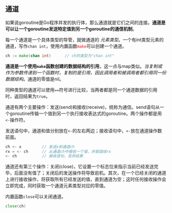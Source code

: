 ## 通道

如果说goroutine是Go程序并发的执行体，那么通道就是它们之间的连接。**通道是可以让一个goroutine发送特定值到另一个goroutine的通信机制**。

每一个通道是一个具体类型的导管，就做通道的 *元素类型*。一个有int类型元素的通道，写作`chan int`，使用内置函数<font color="red">`make`</font>可以创建一个通道。

```go
ch := make(chan int)      // ch的类型为"chan int"
```

**通道是一个使用`make`函数创建的数据结构的引用**，这一点与map类似。*当复制或作为参数传递到一个函数时，复制的是引用，因此调用者和被调用者都引用同一份数据结构*。通道的零值是nil。

同种类型的通道可以使用`==`符号进行比较，当两者都是同一个通道数据的引用时，返回结果为`true`。

通道有两个主要操作：发送(send)和接收(receive)，统称为通信。send语句从一个goroutine传输一个值到另一个执行接收表达式的goroutine。两个操作都是用`<-`操作符。

发送语句中，通道和值分别放在`<-`的左右两边；接收语句中，`<-`放在通道操作数前面。

```go
ch <- x         // 发送x到通道ch
rx = <- ch      // 从通道ch中接收一个值，并赋值给rx
<- ch           // 接收语句，丢弃结果
```

通道还有第三个操作：关闭(close)，它设置一个标志位来指示当前已经发送完毕，后面没有值了；关闭后的发送操作将导致宕机。其次，在一个已经关闭的通道上进行接收操作，将获取所有已经发送的值，直到通道为空；这时任何接收操作会立即完成，同时获取一个通道元素类型对应的零值。

内置函数`close`可以关闭通道。

```go
close(ch)
```
